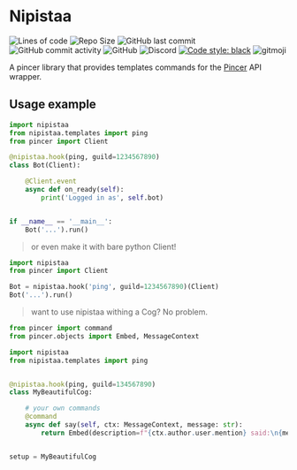 # Nipistaa

![Lines of code](https://tokei.rs/b1/github/Sigmanificient/nipistaa?category=code&path=nipistaa)
![Repo Size](https://img.shields.io/github/repo-size/Sigmanificient/nipistaa)
![GitHub last commit](https://img.shields.io/github/last-commit/Sigmanificient/nipistaa)
![GitHub commit activity](https://img.shields.io/github/commit-activity/m/Sigmanificient/nipistaa?label=commits)
![GitHub](https://img.shields.io/github/license/Sigmanificient/nipistaa)
![Discord](https://img.shields.io/discord/881531065859190804)
[![Code style: black](https://img.shields.io/badge/code%20style-black-000000.svg)](https://github.com/psf/black)
![gitmoji](https://img.shields.io/badge/gitmoji-%20🚀%20💀-FFDD67.svg)

A pincer library that provides templates commands for the [Pincer](https://github.com/pincer-org/pincer) API wrapper.

## Usage example

```py
import nipistaa
from nipistaa.templates import ping
from pincer import Client

@nipistaa.hook(ping, guild=1234567890)
class Bot(Client):

    @Client.event
    async def on_ready(self):
        print('Logged in as', self.bot)


if __name__ == '__main__':
    Bot('...').run()
```

> or even make it with bare python Client!
```py
import nipistaa
from pincer import Client

Bot = nipistaa.hook('ping', guild=1234567890)(Client)
Bot('...').run()
```

> want to use nipistaa withing a Cog? No problem.

```py
from pincer import command
from pincer.objects import Embed, MessageContext

import nipistaa
from nipistaa.templates import ping


@nipistaa.hook(ping, guild=134567890)
class MyBeautifulCog:

    # your own commands
    @command
    async def say(self, ctx: MessageContext, message: str):
        return Embed(description=f"{ctx.author.user.mention} said:\n{message}")


setup = MyBeautifulCog
```
